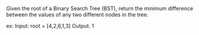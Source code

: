 Given the root of a Binary Search Tree (BST), return the minimum difference between the values of any two different nodes in the tree.

ex:
Input: root = [4,2,6,1,3]
Output: 1